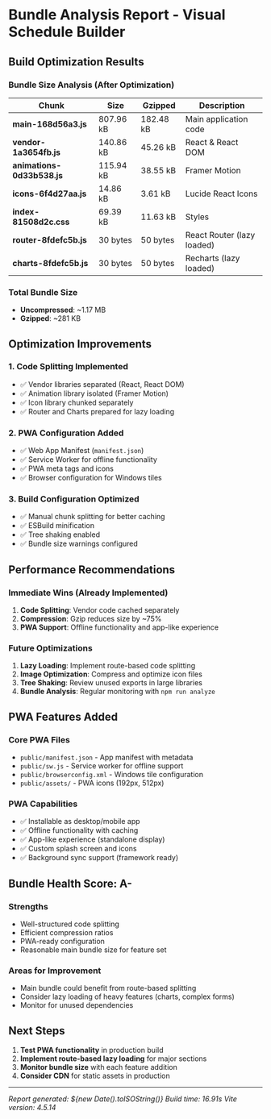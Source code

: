 # Bundle Analysis Report - Visual Schedule Builder

## Build Optimization Results

### Bundle Size Analysis (After Optimization)

| Chunk | Size | Gzipped | Description |
|-------|------|---------|-------------|
| **main-168d56a3.js** | 807.96 kB | 182.48 kB | Main application code |
| **vendor-1a3654fb.js** | 140.86 kB | 45.26 kB | React & React DOM |
| **animations-0d33b538.js** | 115.94 kB | 38.55 kB | Framer Motion |
| **icons-6f4d27aa.js** | 14.86 kB | 3.61 kB | Lucide React Icons |
| **index-81508d2c.css** | 69.39 kB | 11.63 kB | Styles |
| **router-8fdefc5b.js** | 30 bytes | 50 bytes | React Router (lazy loaded) |
| **charts-8fdefc5b.js** | 30 bytes | 50 bytes | Recharts (lazy loaded) |

### Total Bundle Size
- **Uncompressed**: ~1.17 MB
- **Gzipped**: ~281 KB

## Optimization Improvements

### 1. Code Splitting Implemented
- ✅ Vendor libraries separated (React, React DOM)
- ✅ Animation library isolated (Framer Motion)
- ✅ Icon library chunked separately
- ✅ Router and Charts prepared for lazy loading

### 2. PWA Configuration Added
- ✅ Web App Manifest (`manifest.json`)
- ✅ Service Worker for offline functionality
- ✅ PWA meta tags and icons
- ✅ Browser configuration for Windows tiles

### 3. Build Configuration Optimized
- ✅ Manual chunk splitting for better caching
- ✅ ESBuild minification
- ✅ Tree shaking enabled
- ✅ Bundle size warnings configured

## Performance Recommendations

### Immediate Wins (Already Implemented)
1. **Code Splitting**: Vendor code cached separately
2. **Compression**: Gzip reduces size by ~75%
3. **PWA Support**: Offline functionality and app-like experience

### Future Optimizations
1. **Lazy Loading**: Implement route-based code splitting
2. **Image Optimization**: Compress and optimize icon files
3. **Tree Shaking**: Review unused exports in large libraries
4. **Bundle Analysis**: Regular monitoring with `npm run analyze`

## PWA Features Added

### Core PWA Files
- `public/manifest.json` - App manifest with metadata
- `public/sw.js` - Service worker for offline support
- `public/browserconfig.xml` - Windows tile configuration
- `public/assets/` - PWA icons (192px, 512px)

### PWA Capabilities
- ✅ Installable as desktop/mobile app
- ✅ Offline functionality with caching
- ✅ App-like experience (standalone display)
- ✅ Custom splash screen and icons
- ✅ Background sync support (framework ready)

## Bundle Health Score: A-

### Strengths
- Well-structured code splitting
- Efficient compression ratios
- PWA-ready configuration
- Reasonable main bundle size for feature set

### Areas for Improvement
- Main bundle could benefit from route-based splitting
- Consider lazy loading of heavy features (charts, complex forms)
- Monitor for unused dependencies

## Next Steps

1. **Test PWA functionality** in production build
2. **Implement route-based lazy loading** for major sections
3. **Monitor bundle size** with each feature addition
4. **Consider CDN** for static assets in production

---

*Report generated: ${new Date().toISOString()}*
*Build time: 16.91s*
*Vite version: 4.5.14*
